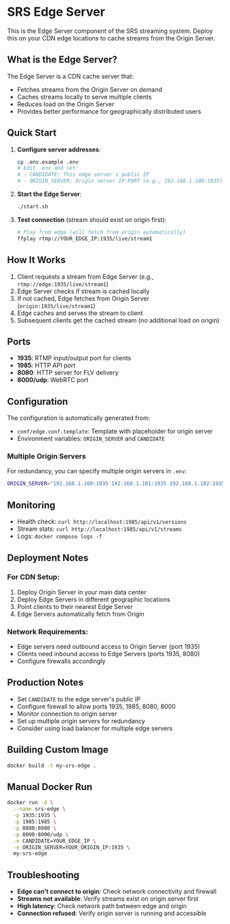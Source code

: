 # SRS Edge Server

This is the Edge Server component of the SRS streaming system. Deploy this on your CDN edge locations to cache streams from the Origin Server.

## What is the Edge Server?

The Edge Server is a CDN cache server that:
- Fetches streams from the Origin Server on demand
- Caches streams locally to serve multiple clients
- Reduces load on the Origin Server
- Provides better performance for geographically distributed users

## Quick Start

1. **Configure server addresses**:
   ```bash
   cp .env.example .env
   # Edit .env and set:
   # - CANDIDATE: This edge server's public IP
   # - ORIGIN_SERVER: Origin server IP:PORT (e.g., 192.168.1.100:1935)
   ```

2. **Start the Edge Server**:
   ```bash
   ./start.sh
   ```

3. **Test connection** (stream should exist on origin first):
   ```bash
   # Play from edge (will fetch from origin automatically)
   ffplay rtmp://YOUR_EDGE_IP:1935/live/stream1
   ```

## How It Works

1. Client requests a stream from Edge Server (e.g., `rtmp://edge:1935/live/stream1`)
2. Edge Server checks if stream is cached locally
3. If not cached, Edge fetches from Origin Server (`origin:1935/live/stream1`)
4. Edge caches and serves the stream to client
5. Subsequent clients get the cached stream (no additional load on origin)

## Ports

- **1935**: RTMP input/output port for clients
- **1985**: HTTP API port
- **8080**: HTTP server for FLV delivery
- **8000/udp**: WebRTC port

## Configuration

The configuration is automatically generated from:
- `conf/edge.conf.template`: Template with placeholder for origin server
- Environment variables: `ORIGIN_SERVER` and `CANDIDATE`

### Multiple Origin Servers

For redundancy, you can specify multiple origin servers in `.env`:
```bash
ORIGIN_SERVER="192.168.1.100:1935 192.168.1.101:1935 192.168.1.102:1935"
```

## Monitoring

- Health check: `curl http://localhost:1985/api/v1/versions`
- Stream stats: `curl http://localhost:1985/api/v1/streams`
- Logs: `docker compose logs -f`

## Deployment Notes

### For CDN Setup:
1. Deploy Origin Server in your main data center
2. Deploy Edge Servers in different geographic locations
3. Point clients to their nearest Edge Server
4. Edge Servers automatically fetch from Origin

### Network Requirements:
- Edge servers need outbound access to Origin Server (port 1935)
- Clients need inbound access to Edge Servers (ports 1935, 8080)
- Configure firewalls accordingly

## Production Notes

- Set `CANDIDATE` to the edge server's public IP
- Configure firewall to allow ports 1935, 1985, 8080, 8000
- Monitor connection to origin server
- Set up multiple origin servers for redundancy
- Consider using load balancer for multiple edge servers

## Building Custom Image

```bash
docker build -t my-srs-edge .
```

## Manual Docker Run

```bash
docker run -d \
  --name srs-edge \
  -p 1935:1935 \
  -p 1985:1985 \
  -p 8080:8080 \
  -p 8000:8000/udp \
  -e CANDIDATE=YOUR_EDGE_IP \
  -e ORIGIN_SERVER=YOUR_ORIGIN_IP:1935 \
  my-srs-edge
```

## Troubleshooting

- **Edge can't connect to origin**: Check network connectivity and firewall
- **Streams not available**: Verify streams exist on origin server first
- **High latency**: Check network path between edge and origin
- **Connection refused**: Verify origin server is running and accessible